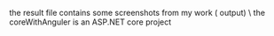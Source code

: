 the result file contains some screenshots from my work ( output)
\\
the coreWithAnguler is an ASP.NET core project